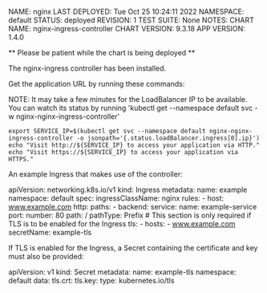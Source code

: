NAME: nginx
LAST DEPLOYED: Tue Oct 25 10:24:11 2022
NAMESPACE: default
STATUS: deployed
REVISION: 1
TEST SUITE: None
NOTES:
CHART NAME: nginx-ingress-controller
CHART VERSION: 9.3.18
APP VERSION: 1.4.0

** Please be patient while the chart is being deployed **

The nginx-ingress controller has been installed.

Get the application URL by running these commands:

 NOTE: It may take a few minutes for the LoadBalancer IP to be available.
        You can watch its status by running 'kubectl get --namespace default svc -w nginx-nginx-ingress-controller'

    export SERVICE_IP=$(kubectl get svc --namespace default nginx-nginx-ingress-controller -o jsonpath='{.status.loadBalancer.ingress[0].ip}')
    echo "Visit http://${SERVICE_IP} to access your application via HTTP."
    echo "Visit https://${SERVICE_IP} to access your application via HTTPS."

An example Ingress that makes use of the controller:

  apiVersion: networking.k8s.io/v1
  kind: Ingress
  metadata:
    name: example
    namespace: default
  spec:
    ingressClassName: nginx
    rules:
      - host: www.example.com
        http:
          paths:
            - backend:
                service:
                  name: example-service
                  port:
                    number: 80
              path: /
              pathType: Prefix
    # This section is only required if TLS is to be enabled for the Ingress
    tls:
        - hosts:
            - www.example.com
          secretName: example-tls

If TLS is enabled for the Ingress, a Secret containing the certificate and key must also be provided:

  apiVersion: v1
  kind: Secret
  metadata:
    name: example-tls
    namespace: default
  data:
    tls.crt: <base64 encoded cert>
    tls.key: <base64 encoded key>
  type: kubernetes.io/tls
